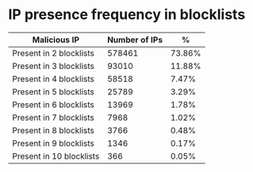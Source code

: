 # IP presence frequency in blocklists
| Malicious IP | Number of IPs | % |
|----|----|----|
| Present in 2 blocklists | 578461 | 73.86% |
| Present in 3 blocklists | 93010 | 11.88% |
| Present in 4 blocklists | 58518 | 7.47% |
| Present in 5 blocklists | 25789 | 3.29% |
| Present in 6 blocklists | 13969 | 1.78% |
| Present in 7 blocklists | 7968 | 1.02% |
| Present in 8 blocklists | 3766 | 0.48% |
| Present in 9 blocklists | 1346 | 0.17% |
| Present in 10 blocklists | 366 | 0.05% |
